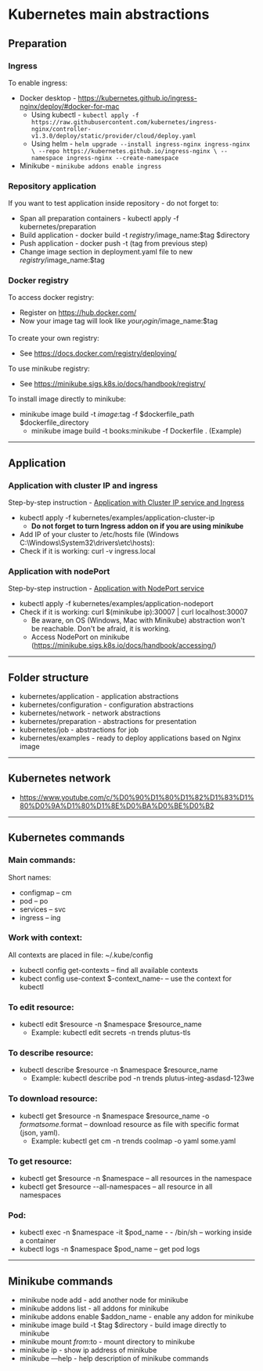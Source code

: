 # Kubernetes main abstractions

## Preparation

### Ingress
To enable ingress:
* Docker desktop - https://kubernetes.github.io/ingress-nginx/deploy/#docker-for-mac
  * Using kubectl - `kubectl apply -f https://raw.githubusercontent.com/kubernetes/ingress-nginx/controller-v1.3.0/deploy/static/provider/cloud/deploy.yaml`
  * Using helm - `helm upgrade --install ingress-nginx ingress-nginx \
    --repo https://kubernetes.github.io/ingress-nginx \
    --namespace ingress-nginx --create-namespace`
* Minikube - `minikube addons enable ingress`

### Repository application

If you want to test application inside repository - do not forget to:   
* Span all preparation containers - kubectl apply -f kubernetes/preparation
* Build application - docker build -t $registry/$image_name:$tag $directory
* Push application - docker push -t (tag from previous step)
* Change image section in deployment.yaml file to new $registry/$image_name:$tag

### Docker registry

To access docker registry:
* Register on https://hub.docker.com/
* Now your image tag will look like $your_login/$image_name:$tag   

To create your own registry:
* See https://docs.docker.com/registry/deploying/

To use minikube registry:
* See https://minikube.sigs.k8s.io/docs/handbook/registry/

To install image directly to minikube:
* minikube image build -t $image:$tag -f $dockerfile_path $dockerfile_directory
  * minikube image build -t books:minikube -f Dockerfile . (Example)

---

## Application

### Application with cluster IP and ingress
Step-by-step instruction - [Application with Cluster IP service and Ingress](kubernetes/examples/application-cluster-ip/INSTRUCTION.md)
* kubectl apply -f kubernetes/examples/application-cluster-ip   
  * **Do not forget to turn Ingress addon on if you are using minikube**   
* Add IP of your cluster to /etc/hosts file (Windows C:\Windows\System32\drivers\etc\hosts):
* Check if it is working: curl -v ingress.local   

### Application with nodePort
Step-by-step instruction - [Application with NodePort service](kubernetes/examples/application-nodeport/INSTRUCTION.md)
* kubectl apply -f kubernetes/examples/application-nodeport   
* Check if it is working: curl $(minikube ip):30007 | curl localhost:30007
  * Be aware, on OS (Windows, Mac with Minikube) abstraction won't be reachable. Don't be afraid, it is working.   
  * Access NodePort on minikube (https://minikube.sigs.k8s.io/docs/handbook/accessing/)
---

## Folder structure
* kubernetes/application - application abstractions   
* kubernetes/configuration - configuration abstractions   
* kubernetes/network - network abstractions   
* kubernetes/preparation - abstractions for presentation   
* kubernetes/job - abstractions for job 
* kubernetes/examples - ready to deploy applications based on Nginx image

---

## Kubernetes network
* https://www.youtube.com/c/%D0%90%D1%80%D1%82%D1%83%D1%80%D0%9A%D1%80%D1%8E%D0%BA%D0%BE%D0%B2

---

## Kubernetes commands
### Main commands:
Short names:   
* configmap – cm   
* pod – po   
* services – svc   
* ingress – ing

### Work with context:
All contexts are placed in file: ~/.kube/config
* kubectl config get-contexts – find all available contexts
* kubect config use-context $-context_name- – use the context for kubectl

### To edit resource:

* kubectl edit $resource -n $namespace $resource_name
  * Example: kubectl edit secrets -n trends plutus-tls

### To describe resource:
* kubectl describe $resource -n $namespace $resource_name
  * Example: kubectl describe pod -n trends plutus-integ-asdasd-123we

### To download resource:
* kubectl get $resource -n $namespace $resource_name -o $format  some.$format – download resource as file with specific format (json, yaml). 
  * Example: kubectl get cm -n trends coolmap -o yaml  some.yaml

### To get resource:
* kubectl get $resource -n $namespace – all resources in the namespace
* kubectl get $resource --all-namespaces – all resource in all namespaces

### Pod:
* kubectl exec -n $namespace -it $pod_name - - /bin/sh – working inside a container
* kubectl logs -n $namespace $pod_name – get pod logs   

---

## Minikube commands
* minikube node add - add another node for minikube
* minikube addons list - all addons for minikube
* minikube addons enable $addon_name -  enable any addon for minikube
* minikube image build -t $tag $directory - build image directly to minikube 
* minikube mount $from:$to - mount directory to minikube
* minikube ip - show ip address of minikube
* minikube —help - help description of minikube commands